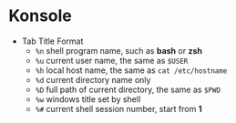 # Konsole

- Tab Title Format
  * `%n` shell program name, such as **bash** or **zsh**
  * `%u` current user name, the same as `$USER`
  * `%h` local host name, the same as `cat /etc/hostname`
  * `%d` current directory name only
  * `%D` full path of current directory, the same as `$PWD`
  * `%w` windows title set by shell
  * `%#` current shell session number, start from **1**
